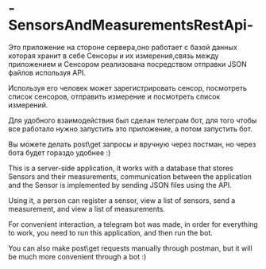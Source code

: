 # -SensorsAndMeasurementsRestApi-

Это приложение на стороне сервера,оно работает с базой данных которая хранит в себе Сенсоры и их измерения,связь между приложением и Сенсором реализована посредством отправки JSON файлов используя API. 

Используя его человек может зарегистрировать сенсор, посмотреть список сенсоров, отправить измерение и посмотреть список измерений. 

Для удобного взаимодействия был сделан телеграм бот, для того чтобы все работало нужно запустить это приложение, а потом запустить бот. 

Вы можете делать post\get запросы и вручную через постман, но через бота будет гораздо удобнее :)

This is a server-side application, it works with a database that stores Sensors and their measurements, communication between the application and the Sensor is implemented by sending JSON files using the API.

Using it, a person can register a sensor, view a list of sensors, send a measurement, and view a list of measurements.

For convenient interaction, a telegram bot was made, in order for everything to work, you need to run this application, and then run the bot.

You can also make post\get requests manually through postman, but it will be much more convenient through a bot :)
